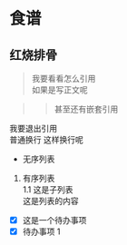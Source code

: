 # 食谱

## 红烧排骨

> 我要看看怎么引用  
> 如果是写正文呢

> > 甚至还有嵌套引用

我要退出引用  
普通换行
这样换行呢

- 无序列表

1. 有序列表  
    1.1 这是子列表  
   这是列表的内容

- [x] 这是一个待办事项
- [x] 待办事项 1
